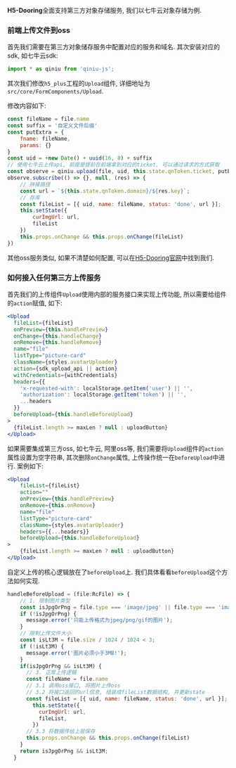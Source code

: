 <!--
 * @Date: 2021-01-20 23:25:29
 * @LastEditors: xuxiaoxi
 * @LastEditTime: 2021-01-22 21:48:34
 * @FilePath: /github-h5-Dooring/doc/zh/guide/deployDev/deploy.md
-->

**H5-Dooring**全面支持第三方对象存储服务, 我们以七牛云对象存储为例.

### 前端上传文件到oss
首先我们需要在第三方对象储存服务中配置对应的服务和域名. 其次安装对应的sdk, 如七牛云sdk:

``` js
import * as qiniu from 'qiniu-js';
```

其次我们修改`h5_plus`工程的`Upload`组件, 详细地址为`src/core/FormComponents/Upload`.

修改内容如下:

``` js
const fileName = file.name
const suffix = '自定义文件后缀'
const putExtra = {
    fname: fileName,
    params: {}
}
const uid = +new Date() + uuid(16, 8) + suffix
// 使用七牛云上传api, 前提是提前在前端拿到对应的ticket, 可以通过请求的方式获取
const observe = qiniu.upload(file, uid, this.state.qnToken.ticket, putExtra, {})
observe.subscribe(() => {}, null, (res) => {
    // 拼接路径
    const url = `${this.state.qnToken.domain}/${res.key}`;
    // 存库
    const fileList = [{ uid, name: fileName, status: 'done', url }];
    this.setState({
        curImgUrl: url,
        fileList
    })
    this.props.onChange && this.props.onChange(fileList)
})
```

其他oss服务类似, 如果不清楚如何配置, 可以在[H5-Dooring官网](http://h5.dooring.cn/)中找到我们.

### 如何接入任何第三方上传服务

首先我们的上传组件`Upload`使用内部的服务接口来实现上传功能, 所以需要给组件的`action`赋值, 如下:

``` jsx
<Upload
  fileList={fileList}
  onPreview={this.handlePreview}
  onChange={this.handleChange}
  onRemove={this.handleRemove}
  name="file"
  listType="picture-card"
  className={styles.avatarUploader}
  action={sdk_upload_api || action}
  withCredentials={withCredentials}
  headers={{
    'x-requested-with': localStorage.getItem('user') || '',
    'authorization': localStorage.getItem('token') || '',
    ...headers
  }}
  beforeUpload={this.handleBeforeUpload}
>
  {fileList.length >= maxLen ? null : uploadButton}
</Upload>
```
如果需要集成第三方oss, 如七牛云, 阿里oss等, 我们需要将`Upload`组件的`action`属性设置为空字符串, 其次删除`onChange`属性, 上传操作统一在`beforeUpload`中进行. 案例如下:

``` jsx
<Upload
    fileList={fileList}
    action=""
    onPreview={this.handlePreview}
    onRemove={this.onRemove}
    name="file"
    listType="picture-card"
    className={styles.avatarUploader}
    headers={{...headers}}
    beforeUpload={this.handleBeforeUpload}
>
    {fileList.length >= maxLen ? null : uploadButton}
</Upload>
```
自定义上传的核心逻辑放在了`beforeUpload`上. 我们具体看看`beforeUpload`这个方法如何实现.

``` js
handleBeforeUpload = (file:RcFile) => {
    // 1. 限制图片类型
    const isJpgOrPng = file.type === 'image/jpeg' || file.type === 'image/png' || file.type === 'image/jpg' || file.type === 'image/gif';
    if (!isJpgOrPng) {
      message.error('只能上传格式为jpeg/png/gif的图片');
    }
    // 限制上传文件大小
    const isLt3M = file.size / 1024 / 1024 < 3;
    if (!isLt3M) {
      message.error('图片必须小于3MB!');
    }
    if(isJpgOrPng && isLt3M) {
      // 3. 正常上传逻辑
      const fileName = file.name
      // 3.1 调用oss接口, 将图片上传oss
      // 3.2 将接口返回的url信息, 组装成fileList数据结构, 并更新state
      const fileList = [{ uid, name: fileName, status: 'done', url }];
        this.setState({
          curImgUrl: url,
          fileList,
        })
      // 3.3 将数据传给上层保存
      this.props.onChange && this.props.onChange(fileList)
    }
    return isJpgOrPng && isLt3M;
  }
```

